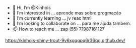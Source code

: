 - 👋 Hi, I’m @Kinhois
- 👀 I’m interested in ... aprende mas sobre progmação
- 🌱 I’m currently learning ... jv  reac html    
- 💞️ I’m looking to collaborate on ... para me ajuda tambem.
- 📫 How to reach me ... zap (55) 71987161127        

<!---
Kinhois/Kinhois is a ✨ special ✨ repository because its `README.md` (this file) appears on your GitHub profile.
You can click the Preview link to take a look at your changes.
--->
https://kinhois-shiny-trout-9v6xgqqpq6r36qg.github.dev/

